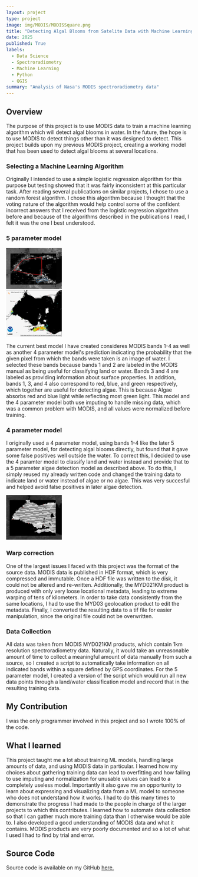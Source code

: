 ```yaml
---
layout: project
type: project
image: img/MODIS/MODISSquare.png
title: "Detecting Algal Blooms from Satelite Data with Machine Learning"
date: 2025
published: True
labels:
  - Data Science
  - Spectroradiometry
  - Machine Learning
  - Python
  - QGIS
summary: "Analysis of Nasa's MODIS spectroradiometry data"
---
```


## Overview
The purpose of this project is to use MODIS data to train a machine learning algorithm which will detect algal blooms in water.
In the future, the hope is to use MODIS to detect things other than it was designed to detect.
This project builds upon my previous MODIS project, creating a working model that has been used to detect algal blooms at several locations.

### Selecting a Machine Learning Algorithm
Originally I intended to use a simple logistic regression algorithm for this purpose but testing showed that it was fairly inconsistent at this particular task.
After reading several publications on similar projects, I chose to use a random forest algorithm. 
I chose this algorithm because I thought that the voting nature of the algorithm would help control some of the confident incorrect answers that I received from the logistic regression algorithm before and because of the algorithms described in the publications I read, I felt it was the one I best understood.

### 5 parameter model
<div class="row">
    <div class="col">
        <img width="30%" src="../img/AlgaeDetection/results_with_water_detection.png" alt="Lake Erie Algae">
    </div>
    <div class="col">
        <img width="30%" src="../img/AlgaeDetection/NOAA Snip.png" alt="Lake Erie Algae">
    </div> 
</div>

The current best model I have created consideres MODIS bands 1-4 as well as another 4 parameter model's prediction indicating the probability that the given pixel from which the bands were taken is an image of water.
I selected these bands because bands 1 and 2 are labeled in the MODIS manual as being useful for classifying land or water.
Bands 3 and 4 are labeled as providing information about surface properties. 
In addition, bands 1, 3, and 4 also correspond to red, blue, and green respectively, which together are useful for detecting algae.
This is because Algae absorbs red and blue light while reflecting most green light.
This model and the 4 parameter model both use imputing to handle missing data, which was a common problem with MODIS, and all values were normalized before training.

### 4 parameter model
I originally used a 4 parameter model, using bands 1-4 like the later 5 parameter model, for detecting algal blooms directly, but found that it gave some false positives well outside the water.
To correct this, I decided to use the 4 paramter model to classify land and water instead and provide that to a 5 parameter algae detection model as described above.
To do this, I simply reused my already written code and changed the training data to indicate land or water instead of algae or no algae.
This was very succesful and helped avoid false positives in later algae detection.

<div class="row">
    <div class="col">
        <img width="30%" src="../img/AlgaeDetection/waterDetectionSnip.png" alt="Lake Erie Algae">
    </div>
</div>

### Warp correction
One of the largest issues I faced with this project was the format of the source data.
MODIS data is published in HDF format, which is very compressed and immutable.
Once a HDF file was written to the disk, it could not be altered and re-written.
Additionally, the MYD021KM product is produced with only very loose locational metadata, leading to extreme warping of tens of kilometers.
In order to take data consistently from the same locations, I had to use the MYD03 geolocation product to edit the metadata.
Finally, I converted the resulting data to a tif file for easier manipulation, since the original file could not be overwritten.

### Data Collection
All data was taken from MODIS MYD021KM products, which contain 1km resolution spectroradiometry data.
Naturally, it would take an unreasonable amount of time to collect a meaningful amount of data manually from such a source, so I created a script to automatically take information on all indicated bands within a square defined by GPS coordinates.
For the 5 parameter model, I created a version of the script which would run all new data points through a land/water classification model and record that in the resulting training data.

## My Contribution
I was the only programmer involved in this project and so I wrote 100% of the code. 

## What I learned
This project taught me a lot about training ML models, handling large amounts of data, and using MODIS data in particular.
I learned how my choices about gathering training data can lead to overfitting and how failing to use imputing and normalization for unusable values can lead to a completely useless model.
Importantly it also gave me an opportunity to learn about expressing and visualizing data from a ML model to someone who does not understand how it works. 
I had to do this many times to demonstrate the progress I had made to the people in charge of the larger projects to which this contributes.
I learned how to automate data collection so that I can gather much more training data than I otherwise would be able to.
I also developed a good understanding of MODIS data and what it contains.
MODIS products are very poorly documented and so a lot of what I used I had to find by trial and error.

## Source Code
Source code is available on my GitHub <a href="https://github.com/AlanDReeves/AlgalBloomDetection">here.</a>